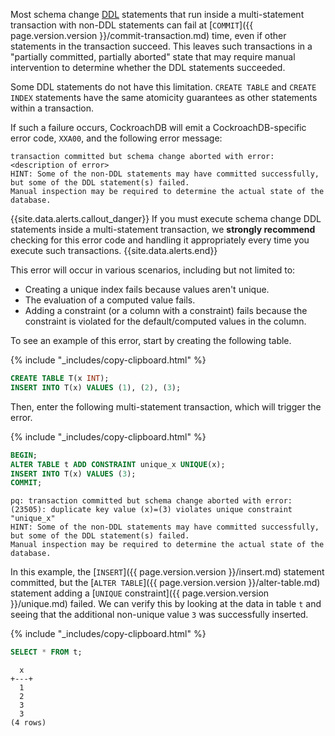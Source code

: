 Most schema change [DDL](https://wikipedia.org/wiki/Data_definition_language#ALTER_statement) statements that run inside a multi-statement transaction with non-DDL statements can fail at [`COMMIT`]({{ page.version.version }}/commit-transaction.md) time, even if other statements in the transaction succeed. This leaves such transactions in a "partially committed, partially aborted" state that may require manual intervention to determine whether the DDL statements succeeded.

Some DDL statements do not have this limitation. `CREATE TABLE` and `CREATE INDEX` statements have the same atomicity guarantees as other statements within a transaction.

If such a failure occurs, CockroachDB will emit a CockroachDB-specific error code, `XXA00`, and the following error message:

```
transaction committed but schema change aborted with error: <description of error>
HINT: Some of the non-DDL statements may have committed successfully, but some of the DDL statement(s) failed.
Manual inspection may be required to determine the actual state of the database.
```

{{site.data.alerts.callout_danger}}
If you must execute schema change DDL statements inside a multi-statement transaction, we **strongly recommend** checking for this error code and handling it appropriately every time you execute such transactions.
{{site.data.alerts.end}}

This error will occur in various scenarios, including but not limited to:

- Creating a unique index fails because values aren't unique.
- The evaluation of a computed value fails.
- Adding a constraint (or a column with a constraint) fails because the constraint is violated for the default/computed values in the column.

To see an example of this error, start by creating the following table.

{% include "_includes/copy-clipboard.html" %}
~~~ sql
CREATE TABLE T(x INT);
INSERT INTO T(x) VALUES (1), (2), (3);
~~~

Then, enter the following multi-statement transaction, which will trigger the error.

{% include "_includes/copy-clipboard.html" %}
~~~ sql
BEGIN;
ALTER TABLE t ADD CONSTRAINT unique_x UNIQUE(x);
INSERT INTO T(x) VALUES (3);
COMMIT;
~~~

~~~
pq: transaction committed but schema change aborted with error: (23505): duplicate key value (x)=(3) violates unique constraint "unique_x"
HINT: Some of the non-DDL statements may have committed successfully, but some of the DDL statement(s) failed.
Manual inspection may be required to determine the actual state of the database.
~~~

In this example, the [`INSERT`]({{ page.version.version }}/insert.md) statement committed, but the [`ALTER TABLE`]({{ page.version.version }}/alter-table.md) statement adding a [`UNIQUE` constraint]({{ page.version.version }}/unique.md) failed.  We can verify this by looking at the data in table `t` and seeing that the additional non-unique value `3` was successfully inserted.

{% include "_includes/copy-clipboard.html" %}
~~~ sql
SELECT * FROM t;
~~~

~~~
  x
+---+
  1
  2
  3
  3
(4 rows)
~~~
